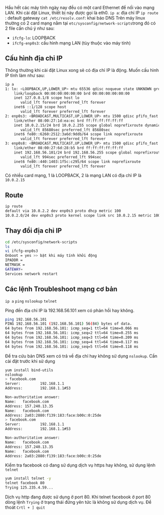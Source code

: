 Hầu hết các máy tính ngày nay đều có một card Ethernet để nối vào mạng LAN. Khi cài đặt Linux, thiết bị này được gọi là eth0. 
`ip a`: địa chỉ IP
`ip route` : default gateway
`cat /etc/resolv.conf`: khai báo DNS
Trên máy linux thường có 2 card mạng nằm tại `etc/sysconfig/network-scripts`trong đó có 2 file cần chú ý như sau:
- `ifcfg-lo`: LOOPBACK
- `ifcfg-enp0s3`: cấu hình mạng LAN (tùy thuộc vào máy tính)

## Cấu hình địa chỉ IP
Thông thường khi cài đặt Linux xong sẽ có địa chỉ IP là động. Muốn cấu hình IP tĩnh làm như sau:
```sh
ip a
1: lo: <LOOPBACK,UP,LOWER_UP> mtu 65536 qdisc noqueue state UNKNOWN group default qlen 1000
    link/loopback 00:00:00:00:00:00 brd 00:00:00:00:00:00
    inet 127.0.0.1/8 scope host lo
       valid_lft forever preferred_lft forever
    inet6 ::1/128 scope host
       valid_lft forever preferred_lft forever
2: enp0s3: <BROADCAST,MULTICAST,UP,LOWER_UP> mtu 1500 qdisc pfifo_fast state UP group default qlen 1000
    link/ether 08:00:27:1d:ea:ec brd ff:ff:ff:ff:ff:ff
    inet 10.0.2.15/24 brd 10.0.2.255 scope global noprefixroute dynamic enp0s3
       valid_lft 85680sec preferred_lft 85680sec
    inet6 fe80::6260:2512:3a6d:9ddb/64 scope link noprefixroute
       valid_lft forever preferred_lft forever
3: enp0s8: <BROADCAST,MULTICAST,UP,LOWER_UP> mtu 1500 qdisc pfifo_fast state UP group default qlen 1000
    link/ether 08:00:27:6d:28:b5 brd ff:ff:ff:ff:ff:ff
    inet 192.168.56.101/24 brd 192.168.56.255 scope global noprefixroute dynamic enp0s8
       valid_lft 994sec preferred_lft 994sec
    inet6 fe80::440:1403:1f5c:c295/64 scope link noprefixroute
       valid_lft forever preferred_lft forever

```
Có nhiều card mạng, 1 là LOOPBACK, 2 là mạng LAN có địa chỉ IP là `10.0.2.15`
## Route
```sh
ip route
default via 10.0.2.2 dev enp0s3 proto dhcp metric 100
10.0.2.0/24 dev enp0s3 proto kernel scope link src 10.0.2.15 metric 100
```
## Thay đổi địa chỉ IP
```sh
cd /etc/sysconfig/network-scripts
ls 
vi ifcfg-enp0s3
Onboot = yes >> bật khi máy tính khởi động
IPADDR = 
NETMASK = 
GATEWAY=
Services network restart

```

## Các lệnh Troubleshoot mạng cơ bản
`ip a`
`ping`
`nslookup`
`telnet`

Ping đến địa chỉ IP là 192.168.56.101 xem có phản hồi hay không.
```sh
ping 192.168.56.101
PING 192.168.56.101 (192.168.56.101) 56(84) bytes of data.
64 bytes from 192.168.56.101: icmp_seq=1 ttl=64 time=0.066 ms
64 bytes from 192.168.56.101: icmp_seq=2 ttl=64 time=0.255 ms
64 bytes from 192.168.56.101: icmp_seq=3 ttl=64 time=0.209 ms
64 bytes from 192.168.56.101: icmp_seq=4 ttl=64 time=0.117 ms
64 bytes from 192.168.56.101: icmp_seq=5 ttl=64 time=0.118 ms
```
Để tra cứu bản DNS xem có trả về địa chỉ hay không sử dụng `nslookup`. Cần cài đặt trước khi sử dụng
```sh
yum install bind-utils
nslookup
> facebook.com
Server:         192.168.1.1
Address:        192.168.1.1#53

Non-authoritative answer:
Name:   facebook.com
Address: 157.240.13.35
Name:   facebook.com
Address: 2a03:2880:f139:183:face:b00c:0:25de
> facebook.com
Server:         192.168.1.1
Address:        192.168.1.1#53

Non-authoritative answer:
Name:   facebook.com
Address: 157.240.13.35
Name:   facebook.com
Address: 2a03:2880:f139:183:face:b00c:0:25de
```
Kiểm tra facebook có đang sử dụng dịch vụ https hay không, sử dụng lệnh `telnet`
```sh
yum install telnet -y
telnet facebook 80
Trying 125.235.4.59...
```
Dịch vụ http đang được sử dụng ở port 80. Khi telnet facebook ở port 80 dòng lệnh `Trying` ở trạng thái đứng yên tức là không sử dụng dịch vụ. Để thoát `Crtl + ] quit`
